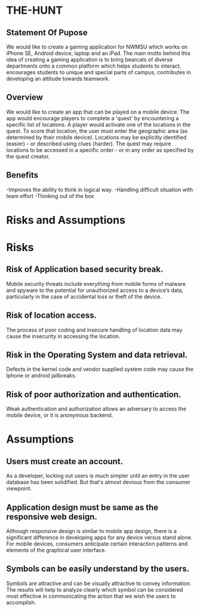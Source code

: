 # THE-HUNT

## Statement Of Pupose

We would like to create a gaming application for NWMSU which works on iPhone SE, Android device, laptop and an iPad. The main motto behind this idea of creating a gaming application is to bring bearcats of diverse departments onto a common platform which helps students to interact, encourages students to unique and special parts of campus, contributes in developing an attitude towards teamwork.

## Overview

We would like to create an app that can be played on a mobile device. The app would encourage players to complete a 'quest' by encountering a specific list of locations. A player would activate one of the locations in the quest. To score that location, the user must enter the geographic area (as determined by their mobile device). Locations may be explicitly identified (easier) - or described using clues (harder). The quest may require locations to be accessed in a specific order - or in any order as specified by the quest creator.

## Benefits
-Improves the ability to think in logical way.
-Handling difficult situation with team effort
-Thinking out of the box


# Risks and Assumptions
# Risks
## Risk of Application based security break.
Mobile security threats include everything from mobile forms of malware and spyware to the potential for unauthorized access to a device’s data, particularly in the case of accidental loss or theft of the device.

## Risk of location access.
The process of poor coding and insecure handling of location data may cause the insecurity in accessing the location.

## Risk in the Operating System and data retrieval.
Defects in the kernel code and vendor supplied system code may cause the Iphone or android jailbreaks.

## Risk of poor authorization and authentication.
Weak authentication and authorization allows an adversary to access the mobile device, or it is anonymous backend.


# Assumptions
## Users must create an account.
As a developer, locking out users is much simpler until an entry in the user database has been solidified. But that's almost devious from the consumer viewpoint.

## Application design must be same as the responsive web design.
Although responsive design is similar to mobile app design, there is a significant difference in developing apps for any device versus stand alone.
For mobile devices, consumers anticipate certain interaction patterns and elements of the graphical user interface.

## Symbols can be easily understand by the users.
Symbols are attractive and can be visually attractive to convey information. The results will help to analyze clearly which symbol can be considered most effective in communicating the action that we wish the users to accomplish. 

